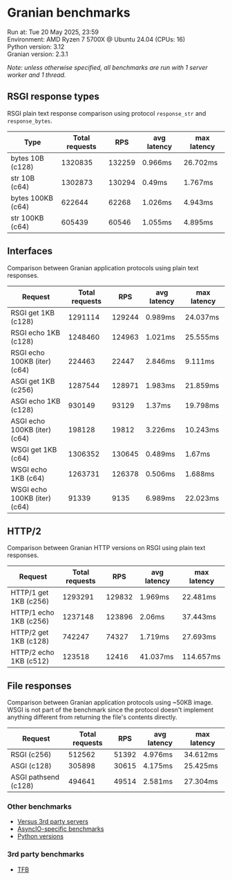 # Granian benchmarks



Run at: Tue 20 May 2025, 23:59    
Environment: AMD Ryzen 7 5700X @ Ubuntu 24.04 (CPUs: 16)    
Python version: 3.12    
Granian version: 2.3.1

*Note: unless otherwise specified, all benchmarks are run with 1 server worker and 1 thread.*

## RSGI response types

RSGI plain text response comparison using protocol `response_str` and `response_bytes`.

| Type | Total requests | RPS | avg latency | max latency |
| --- | --- | --- | --- | --- |
| bytes 10B (c128) | 1320835 | 132259 | 0.966ms | 26.702ms |
| str 10B (c64) | 1302873 | 130294 | 0.49ms | 1.767ms |
| bytes 100KB (c64) | 622644 | 62268 | 1.026ms | 4.943ms |
| str 100KB (c64) | 605439 | 60546 | 1.055ms | 4.895ms |


## Interfaces

Comparison between Granian application protocols using plain text responses.

| Request | Total requests | RPS | avg latency | max latency |
| --- | --- | --- | --- | --- |
| RSGI get 1KB (c128) | 1291114 | 129244 | 0.989ms | 24.037ms |
| RSGI echo 1KB (c128) | 1248460 | 124963 | 1.021ms | 25.555ms |
| RSGI echo 100KB (iter) (c64) | 224463 | 22447 | 2.846ms | 9.111ms |
| ASGI get 1KB (c256) | 1287544 | 128971 | 1.983ms | 21.859ms |
| ASGI echo 1KB (c128) | 930149 | 93129 | 1.37ms | 19.798ms |
| ASGI echo 100KB (iter) (c64) | 198128 | 19812 | 3.226ms | 10.243ms |
| WSGI get 1KB (c64) | 1306352 | 130645 | 0.489ms | 1.67ms |
| WSGI echo 1KB (c64) | 1263731 | 126378 | 0.506ms | 1.688ms |
| WSGI echo 100KB (iter) (c64) | 91339 | 9135 | 6.989ms | 22.023ms |


## HTTP/2

Comparison between Granian HTTP versions on RSGI using plain text responses.

| Request | Total requests | RPS | avg latency | max latency |
| --- | --- | --- | --- | --- |
| HTTP/1 get 1KB (c256) | 1293291 | 129832 | 1.969ms | 22.481ms |
| HTTP/1 echo 1KB (c256) | 1237148 | 123896 | 2.06ms | 37.443ms |
| HTTP/2 get 1KB (c128) | 742247 | 74327 | 1.719ms | 27.693ms |
| HTTP/2 echo 1KB (c512) | 123518 | 12416 | 41.037ms | 114.657ms |


## File responses

Comparison between Granian application protocols using ~50KB image.    
WSGI is not part of the benchmark since the protocol doesn't implement anything different from returning the file's contents directly.

| Request | Total requests | RPS | avg latency | max latency |
| --- | --- | --- | --- | --- |
| RSGI (c256) | 512562 | 51392 | 4.976ms | 34.612ms |
| ASGI (c128) | 305898 | 30615 | 4.175ms | 25.425ms |
| ASGI pathsend (c128) | 494641 | 49514 | 2.581ms | 27.304ms |


### Other benchmarks

- [Versus 3rd party servers](./vs.md)
- [AsyncIO-specific benchmarks](./asyncio.md)
- [Python versions](./pyver.md)

### 3rd party benchmarks

- [TFB](./external/tfb.md)

